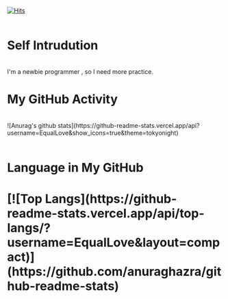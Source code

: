 [![Hits](https://hits.seeyoufarm.com/api/count/incr/badge.svg?url=https%3A%2F%2Fgithub.com%2FEqualLove%2FEqualLove&count_bg=%23C83DBD&title_bg=%234BC4C4&icon=&icon_color=%23E7E7E7&title=VISIT&edge_flat=true)](https://hits.seeyoufarm.com)<br><br>
<h1><strong>Self Intrudution</strong></h1><br>
I'm a newbie programmer , so I need more practice.
<h1><strong>My GitHub Activity</strong></h1><br>
![Anurag's github stats](https://github-readme-stats.vercel.app/api?username=EqualLove&show_icons=true&theme=tokyonight)<br><br>
<h1><strong>Language in My GitHub</strong><h1>
[![Top Langs](https://github-readme-stats.vercel.app/api/top-langs/?username=EqualLove&layout=compact)](https://github.com/anuraghazra/github-readme-stats)<br><br>

